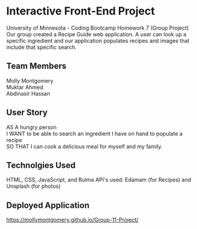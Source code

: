 # Interactive Front-End Project
University of Minnesota - Coding Bootcamp Homework 7 (Group Project)
Our group created a Recipe Guide web application. A user can look up a specific ingredient and our application populates recipes and images that include that specific search. 

## Team Members
Molly Montgomery <br>
Muktar Ahmed <br>
Abdinasir Hassan

## User Story
AS A hungry person <br>
I WANT to be able to search an ingredient I have on hand to populate a recipe <br>
SO THAT I can cook a delicious meal for myself and my family. 

## Technolgies Used
HTML, CSS, JavaScript, and Bulma
API's used: Edamam (for Recipes) and Unsplash (for photos)

## Deployed Application
https://mollymontgomery.github.io/Group-11-Project/

